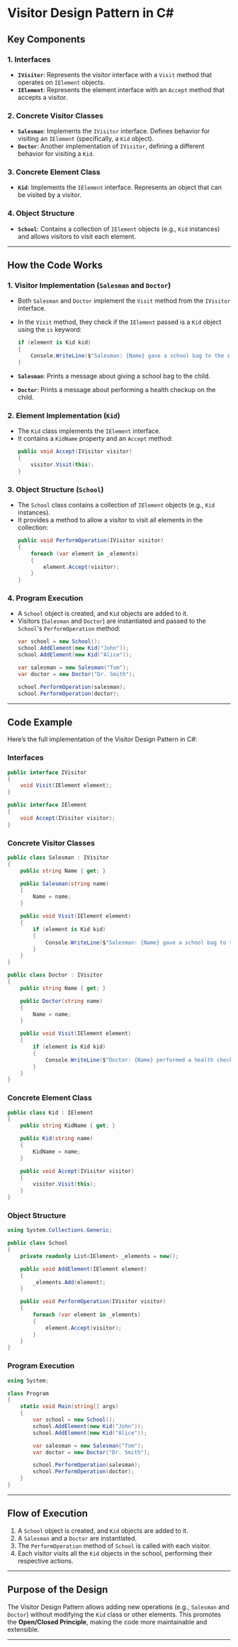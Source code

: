 # Visitor Design Pattern in C#

## Key Components

### 1. **Interfaces**
- **`IVisitor`**: Represents the visitor interface with a `Visit` method that operates on `IElement` objects.
- **`IElement`**: Represents the element interface with an `Accept` method that accepts a visitor.

### 2. **Concrete Visitor Classes**
- **`Salesman`**: Implements the `IVisitor` interface. Defines behavior for visiting an `IElement` (specifically, a `Kid` object).
- **`Doctor`**: Another implementation of `IVisitor`, defining a different behavior for visiting a `Kid`.

### 3. **Concrete Element Class**
- **`Kid`**: Implements the `IElement` interface. Represents an object that can be visited by a visitor.

### 4. **Object Structure**
- **`School`**: Contains a collection of `IElement` objects (e.g., `Kid` instances) and allows visitors to visit each element.

---

## How the Code Works

### 1. **Visitor Implementation (`Salesman` and `Doctor`)**
- Both `Salesman` and `Doctor` implement the `Visit` method from the `IVisitor` interface.
- In the `Visit` method, they check if the `IElement` passed is a `Kid` object using the `is` keyword:
   ```csharp
   if (element is Kid kid)
   {
       Console.WriteLine($"Salesman: {Name} gave a school bag to the child: {kid.KidName}");
   }
   ```

- **`Salesman`**: Prints a message about giving a school bag to the child.  
- **`Doctor`**: Prints a message about performing a health checkup on the child.

### 2. **Element Implementation (`Kid`)**
- The `Kid` class implements the `IElement` interface.
- It contains a `KidName` property and an `Accept` method:
   ```csharp
   public void Accept(IVisitor visitor)
   {
       visitor.Visit(this);
   }
   ```

### 3. **Object Structure (`School`)**
- The `School` class contains a collection of `IElement` objects (e.g., `Kid` instances).
- It provides a method to allow a visitor to visit all elements in the collection:
   ```csharp
   public void PerformOperation(IVisitor visitor)
   {
       foreach (var element in _elements)
       {
           element.Accept(visitor);
       }
   }
   ```

### 4. **Program Execution**
- A `School` object is created, and `Kid` objects are added to it.
- Visitors (`Salesman` and `Doctor`) are instantiated and passed to the `School`'s `PerformOperation` method:
   ```csharp
   var school = new School();
   school.AddElement(new Kid("John"));
   school.AddElement(new Kid("Alice"));

   var salesman = new Salesman("Tom");
   var doctor = new Doctor("Dr. Smith");

   school.PerformOperation(salesman);
   school.PerformOperation(doctor);
   ```

---

## Code Example

Here’s the full implementation of the Visitor Design Pattern in C#:

### Interfaces
```csharp
public interface IVisitor
{
    void Visit(IElement element);
}

public interface IElement
{
    void Accept(IVisitor visitor);
}
```

### Concrete Visitor Classes
```csharp
public class Salesman : IVisitor
{
    public string Name { get; }

    public Salesman(string name)
    {
        Name = name;
    }

    public void Visit(IElement element)
    {
        if (element is Kid kid)
        {
            Console.WriteLine($"Salesman: {Name} gave a school bag to the child: {kid.KidName}");
        }
    }
}

public class Doctor : IVisitor
{
    public string Name { get; }

    public Doctor(string name)
    {
        Name = name;
    }

    public void Visit(IElement element)
    {
        if (element is Kid kid)
        {
            Console.WriteLine($"Doctor: {Name} performed a health checkup for the child: {kid.KidName}");
        }
    }
}
```

### Concrete Element Class
```csharp
public class Kid : IElement
{
    public string KidName { get; }

    public Kid(string name)
    {
        KidName = name;
    }

    public void Accept(IVisitor visitor)
    {
        visitor.Visit(this);
    }
}
```

### Object Structure
```csharp
using System.Collections.Generic;

public class School
{
    private readonly List<IElement> _elements = new();

    public void AddElement(IElement element)
    {
        _elements.Add(element);
    }

    public void PerformOperation(IVisitor visitor)
    {
        foreach (var element in _elements)
        {
            element.Accept(visitor);
        }
    }
}
```

### Program Execution
```csharp
using System;

class Program
{
    static void Main(string[] args)
    {
        var school = new School();
        school.AddElement(new Kid("John"));
        school.AddElement(new Kid("Alice"));

        var salesman = new Salesman("Tom");
        var doctor = new Doctor("Dr. Smith");

        school.PerformOperation(salesman);
        school.PerformOperation(doctor);
    }
}
```

---

## Flow of Execution

1. A `School` object is created, and `Kid` objects are added to it.
2. A `Salesman` and a `Doctor` are instantiated.
3. The `PerformOperation` method of `School` is called with each visitor.
4. Each visitor visits all the `Kid` objects in the school, performing their respective actions.

---

## Purpose of the Design

The Visitor Design Pattern allows adding new operations (e.g., `Salesman` and `Doctor`) without modifying the `Kid` class or other elements. This promotes the **Open/Closed Principle**, making the code more maintainable and extensible.

---

